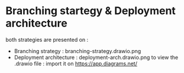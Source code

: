 # Branching startegy & Deployment architecture

both strategies are presented on :

- Branching strategy : branching-strategy.drawio.png
- Deployment architecture : deployment-arch.drawio.png
to view the .drawio file : import it on   <https://app.diagrams.net/>

